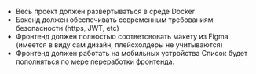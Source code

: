 - Весь проект должен развертываться в среде Docker
- Бэкенд должен обеспечивать современным требованиям безопасности (https, JWT, etc)
- Фронтенд должен полностью соответсвовать макету из Figma (имеется в виду сам дизайн, плейсхолдеры не учитываются)
- Фронтенд должен работать на мобильных устройства
Список будет пополняться по мере переработки фронтенда.